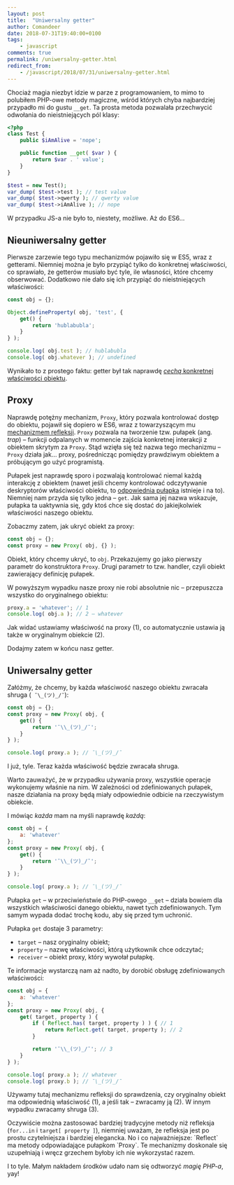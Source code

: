 ```yaml
---
layout: post
title:  "Uniwersalny getter"
author: Comandeer
date: 2018-07-31T19:40:00+0100
tags: 
    - javascript
comments: true
permalink: /uniwersalny-getter.html
redirect_from:
    - /javascript/2018/07/31/uniwersalny-getter.html
---
```


Chociaż magia niezbyt idzie w parze z programowaniem, to mimo to polubiłem PHP-owe metody magiczne, wśród których chyba najbardziej przypadło mi do gustu `__get`. Ta prosta metoda pozwalała przechwycić odwołania do nieistniejących pól klasy:

```php
<?php
class Test {
	public $iAmAlive = 'nope';

	public function __get( $var ) {
		return $var . ' value';
	}
}

$test = new Test();
var_dump( $test->test ); // test value
var_dump( $test->qwerty ); // qwerty value
var_dump( $test->iAmAlive ); // nope

```

W przypadku JS-a nie było to, niestety, możliwe. Aż do ES6…

## Nieuniwersalny getter

Pierwsze zarzewie tego typu mechanizmów pojawiło się w ES5, wraz z getterami. Niemniej można je było przypiąć tylko do konkretnej właściwości, co sprawiało, że getterów musiało być tyle, ile własności, które chcemy obserwować. Dodatkowo nie dało się ich przypiąć do nieistniejących właściwości:

```javascript
const obj = {};

Object.defineProperty( obj, 'test', {
	get() {
		return 'hublabubla';
	}
} );

console.log( obj.test ); // hublabubla
console.log( obj.whatever ); // undefined
```

Wynikało to z prostego faktu: getter był tak naprawdę [_cechą_ konkretnej właściwości obiektu](https://developer.mozilla.org/en-US/docs/Web/JavaScript/Reference/Global_Objects/Object/defineProperty#Description).

## Proxy

Naprawdę potężny mechanizm, `Proxy`, który pozwala kontrolować dostęp do obiektu, pojawił się dopiero w ES6, wraz z towarzyszącym mu [mechanizmem refleksji](https://developer.mozilla.org/en-US/docs/Web/JavaScript/Reference/Global_Objects/Reflect). `Proxy` pozwala na tworzenie tzw. pułapek (ang. <i lang="en">trap</i>) – funkcji odpalanych w momencie zajścia konkretnej interakcji z obiektem skrytym za `Proxy`. Stąd wzięła się też nazwa tego mechanizmu – `Proxy` działa jak… proxy, pośrednicząc pomiędzy prawdziwym obiektem a próbującym go użyć programistą.

Pułapek jest naprawdę sporo i pozwalają kontrolować niemal każdą interakcję z obiektem (nawet jeśli chcemy kontrolować odczytywanie deskryptorów właściwości obiektu, to [odpowiednia pułapka](https://developer.mozilla.org/en-US/docs/Web/JavaScript/Reference/Global_Objects/Proxy/handler/getOwnPropertyDescriptor) istnieje i na to). Niemniej nam przyda się tylko jedna – `get`. Jak sama jej nazwa wskazuje, pułapka ta uaktywnia się, gdy ktoś chce się dostać do jakiejkolwiek właściwości naszego obiektu.

Zobaczmy zatem, jak ukryć obiekt za proxy:

```javascript
const obj = {};
const proxy = new Proxy( obj, {} );
```

Obiekt, który chcemy ukryć, to `obj`. Przekazujemy go jako pierwszy parametr do konstruktora `Proxy`. Drugi parametr to tzw. handler, czyli obiekt zawierający definicję pułapek.

W powyższym wypadku nasze proxy nie robi absolutnie nic – przepuszcza wszystko do oryginalnego obiektu:

```javascript
proxy.a = 'whatever'; // 1
console.log( obj.a ); // 2 – whatever
```

Jak widać ustawiamy właściwość na proxy (1), co automatycznie ustawia ją także w oryginalnym obiekcie (2).

Dodajmy zatem w końcu nasz getter.

## Uniwersalny getter

Załóżmy, że chcemy, by każda właściwość naszego obiektu zwracała shruga (` ¯\_(ツ)_/¯`):

```javascript
const obj = {};
const proxy = new Proxy( obj, {
	get() {
		return '¯\\_(ツ)_/¯';
	}
} );

console.log( proxy.a ); // ¯\_(ツ)_/¯
```

I już, tyle. Teraz każda właściwość będzie zwracała shruga.

<p class="note">Warto zauważyć, że w przypadku używania proxy, wszystkie operacje wykonujemy właśnie na nim. W zależności od zdefiniowanych pułapek, nasze działania na proxy będą miały odpowiednie odbicie na rzeczywistym obiekcie.</p>

I mówiąc _każda_ mam na myśli naprawdę _każdą_:

```javascript
const obj = {
	a: 'whatever'
};
const proxy = new Proxy( obj, {
	get() {
		return '¯\\_(ツ)_/¯';
	}
} );

console.log( proxy.a ); // ¯\_(ツ)_/¯
```

Pułapka `get` – w przeciwieństwie do PHP-owego `__get` – działa bowiem dla wszystkich właściwości danego obiektu, nawet tych zdefiniowanych. Tym samym wypada dodać trochę kodu, aby się przed tym uchronić.

Pułapka `get` dostaje 3 parametry:

* `target` – nasz oryginalny obiekt;
* `property` – nazwę właściwości, którą użytkownik chce odczytać;
* `receiver` – obiekt proxy, który wywołał pułapkę.

Te informacje wystarczą nam aż nadto, by dorobić obsługę zdefiniowanych właściwości:

```javascript
const obj = {
	a: 'whatever'
};
const proxy = new Proxy( obj, {
	get( target, property ) {
		if ( Reflect.has( target, property ) ) { // 1
			return Reflect.get( target, property ); // 2
		}

		return '¯\\_(ツ)_/¯'; // 3
	}
} );

console.log( proxy.a ); // whatever
console.log( proxy.b ); // ¯\_(ツ)_/¯
```

Używamy tutaj mechanizmu refleksji do sprawdzenia, czy oryginalny obiekt ma odpowiednią właściwość (1), a jeśli tak – zwracamy ją (2). W innym wypadku zwracamy shruga (3).

<p class="note">Oczywiście można zastosować bardziej tradycyjne metody niż refleksja (<code>for...in</code> i <code>target[ property ]</code>), niemniej uważam, że refleksja jest po prostu czytelniejsza i bardziej elegancka. No i co najważniejsze: `Reflect` ma metody odpowiadające pułapkom `Proxy`. Te mechanizmy doskonale się uzupełniają i wręcz grzechem byłoby ich nie wykorzystać razem.</p>

I to tyle. Małym nakładem środków udało nam się odtworzyć _magię PHP-a_, yay!
